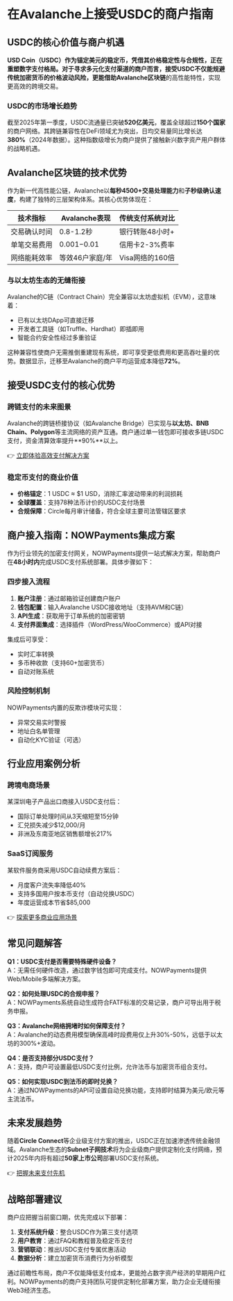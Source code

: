 # 在Avalanche上接受USDC的商户指南

## USDC的核心价值与商户机遇

**USD Coin（USDC）**作为锚定美元的稳定币，凭借其价格稳定性与合规性，正在重塑数字支付格局。对于寻求多元化支付渠道的商户而言，接受USDC不仅能规避传统加密货币的价格波动风险，更能借助**Avalanche区块链**的高性能特性，实现更高效的跨境交易。

### USDC的市场增长趋势
截至2025年第一季度，USDC流通量已突破**520亿美元**，覆盖全球超过**150个国家**的商户网络。其跨链兼容性在DeFi领域尤为突出，日均交易量同比增长达**380%**（2024年数据）。这种指数级增长为商户提供了接触新兴数字资产用户群体的战略机遇。

## Avalanche区块链的技术优势

作为新一代高性能公链，Avalanche以**每秒4500+交易处理能力**和**子秒级确认速度**，构建了独特的三层架构体系。其核心优势体现在：

| 技术指标        | Avalanche表现 | 传统支付系统对比 |
|-----------------|---------------|------------------|
| 交易确认时间    | 0.8-1.2秒     | 银行转账48小时+  |
| 单笔交易费用    | $0.001-$0.01  | 信用卡2-3%费率   |
| 网络能耗效率    | 等效46户家庭/年 | Visa网络的160倍  |

### 与以太坊生态的无缝衔接
Avalanche的C链（Contract Chain）完全兼容以太坊虚拟机（EVM），这意味着：
- 已有以太坊DApp可直接迁移
- 开发者工具链（如Truffle、Hardhat）即插即用
- 智能合约安全性经过多重验证

这种兼容性使商户无需推倒重建现有系统，即可享受更低费用和更高吞吐量的优势。数据显示，迁移至Avalanche的商户平均运营成本降低**72%**。

## 接受USDC支付的核心优势

### 跨链支付的未来图景
Avalanche的跨链桥接协议（如Avalanche Bridge）已实现与**以太坊、BNB Chain、Polygon**等主流网络的资产互通。商户通过单一钱包即可接收多链USDC支付，资金清算效率提升**90%**以上。

👉 [立即体验高效支付解决方案](https://bit.ly/okx_welcome)

### 稳定币支付的商业价值
- **价格锚定**：1 USDC ≈ $1 USD，消除汇率波动带来的利润损耗
- **全球覆盖**：支持78种法币计价的USDC支付场景
- **合规保障**：Circle每月审计储备，符合全球主要司法管辖区要求

## 商户接入指南：NOWPayments集成方案

作为行业领先的加密支付网关，NOWPayments提供一站式解决方案，帮助商户在**48小时内**完成USDC支付系统部署。具体步骤如下：

### 四步接入流程
1. **账户注册**：通过邮箱验证创建商户账户
2. **钱包配置**：输入Avalanche USDC接收地址（支持AVM和C链）
3. **API生成**：获取用于订单系统的加密密钥
4. **支付界面集成**：选择插件（WordPress/WooCommerce）或API对接

集成后可享受：
- 实时汇率转换
- 多币种收款（支持60+加密货币）
- 自动对账系统

### 风险控制机制
NOWPayments内置的反欺诈模块可实现：
- 异常交易实时警报
- 地址白名单管理
- 自动化KYC验证（可选）

## 行业应用案例分析

### 跨境电商场景
某深圳电子产品出口商接入USDC支付后：
- 国际订单处理时间从3天缩短至15分钟
- 汇兑损失减少$12,000/月
- 非洲及东南亚地区销售额增长217%

### SaaS订阅服务
某软件服务商采用USDC自动续费方案后：
- 月度客户流失率降低40%
- 支持多国用户按本币支付（自动兑换USDC）
- 年度运营成本节省$85,000

👉 [探索更多商业应用场景](https://bit.ly/okx_welcome)

## 常见问题解答

**Q1：USDC支付是否需要特殊硬件设备？**  
A：无需任何硬件改造，通过数字钱包即可完成支付。NOWPayments提供Web/Mobile多端解决方案。

**Q2：如何处理USDC的合规申报？**  
A：NOWPayments系统自动生成符合FATF标准的交易记录，商户可导出用于税务申报。

**Q3：Avalanche网络拥堵时如何保障支付？**  
A：Avalanche的动态费用模型确保高峰时段费用仅上升30%-50%，远低于以太坊的300%+波动。

**Q4：是否支持部分USDC支付？**  
A：支持，商户可设置最低USDC支付比例，允许法币与加密货币组合支付。

**Q5：如何实现USDC到法币的即时兑换？**  
A：通过NOWPayments的API可设置自动兑换功能，支持即时结算为美元/欧元等主流法币。

## 未来发展趋势

随着**Circle Connect**等企业级支付方案的推出，USDC正在加速渗透传统金融领域。Avalanche生态的**Subnet子网技术**将为企业级商户提供定制化支付网络，预计2025年内将有超过**50家上市公司**部署USDC支付系统。

👉 [把握未来支付先机](https://bit.ly/okx_welcome)

## 战略部署建议

商户应把握当前窗口期，优先完成以下部署：
1. **支付系统升级**：整合USDC作为第三支付选项
2. **用户教育**：通过FAQ和教程普及稳定币支付
3. **营销联动**：推出USDC支付专属优惠活动
4. **数据分析**：建立加密货币消费行为分析模型

通过前瞻性布局，商户不仅能降低支付成本，更能抢占数字资产经济的早期用户红利。NOWPayments的商户支持团队可提供定制化部署方案，助力企业无缝衔接Web3经济生态。